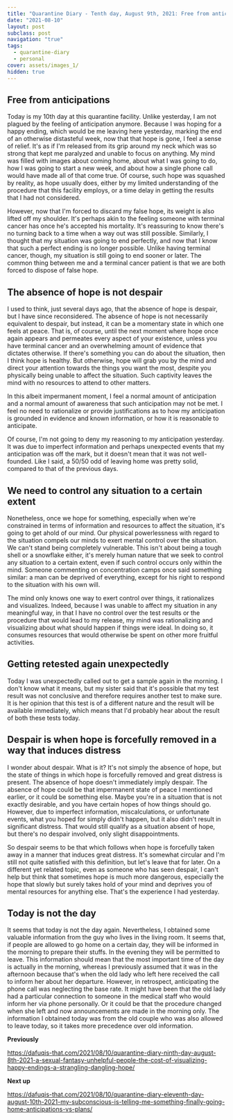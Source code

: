 ```yaml
---
title: "Quarantine Diary - Tenth day, August 9th, 2021: Free from anticipations, the absence of hope is not despair, we need to control any situation to a certain extent, getting retested unexpectedly, despair is when hope is forcefully taken away in a manner that induces despair, today is not the day"
date: "2021-08-10"
layout: post
subclass: post
navigation: "true"
tags:
  - quarantine-diary
  - personal
cover: assets/images_1/
hidden: true
---
```


## Free from anticipations

Today is my 10th day at this quarantine facility. Unlike yesterday, I am not plagued by the feeling of anticipation anymore. Because I was hoping for a happy ending, which would be me leaving here yesterday, marking the end of an otherwise distasteful week, now that that hope is gone, I feel a sense of relief. It's as if I'm released from its grip around my neck which was so strong that kept me paralyzed and unable to focus on anything. My mind was filled with images about coming home, about what I was going to do, how I was going to start a new week, and about how a single phone call would have made all of that come true. Of course, such hope was squashed by reality, as hope usually does, either by my limited understanding of the procedure that this facility employs, or a time delay in getting the results that I had not considered.

However, now that I'm forced to discard my false hope, its weight is also lifted off my shoulder. It's perhaps akin to the feeling someone with terminal cancer has once he's accepted his mortality. It's reassuring to know there's no turning back to a time when a way out was still possible. Similarly, I thought that my situation was going to end perfectly, and now that I know that such a perfect ending is no longer possible. Unlike having terminal cancer, though, my situation is still going to end sooner or later. The common thing between me and a terminal cancer patient is that we are both forced to dispose of false hope.

## The absence of hope is not despair

I used to think, just several days ago, that the absence of hope is despair, but I have since reconsidered. The absence of hope is not necessarily equivalent to despair, but instead, it can be a momentary state in which one feels at peace. That is, of course, until the next moment where hope once again appears and permeates every aspect of your existence, unless you have terminal cancer and an overwhelming amount of evidence that dictates otherwise. If there's something you can do about the situation, then I think hope is healthy. But otherwise, hope will grab you by the mind and direct your attention towards the things you want the most, despite you physically being unable to affect the situation. Such captivity leaves the mind with no resources to attend to other matters.

In this albeit impermanent moment, I feel a normal amount of anticipation and a normal amount of awareness that such anticipation may not be met. I feel no need to rationalize or provide justifications as to how my anticipation is grounded in evidence and known information, or how it is reasonable to anticipate.

Of course, I'm not going to deny my reasoning to my anticipation yesterday. It was due to imperfect information and perhaps unexpected events that my anticipation was off the mark, but it doesn't mean that it was not well-founded. Like I said, a 50/50 odd of leaving home was pretty solid, compared to that of the previous days.

## We need to control any situation to a certain extent

Nonetheless, once we hope for something, especially when we're constrained in terms of information and resources to affect the situation, it's going to get ahold of our mind. Our physical powerlessness with regard to the situation compels our minds to exert mental control over the situation. We can't stand being completely vulnerable. This isn't about being a tough shell or a snowflake either, it's merely human nature that we seek to control any situation to a certain extent, even if such control occurs only within the mind. Someone commenting on concentration camps once said something similar: a man can be deprived of everything, except for his right to respond to the situation with his own will.

The mind only knows one way to exert control over things, it rationalizes and visualizes. Indeed, because I was unable to affect my situation in any meaningful way, in that I have no control over the test results or the procedure that would lead to my release, my mind was rationalizing and visualizing about what should happen if things were ideal. In doing so, it consumes resources that would otherwise be spent on other more fruitful activities.

## Getting retested again unexpectedly

Today I was unexpectedly called out to get a sample again in the morning. I don't know what it means, but my sister said that it's possible that my test result was not conclusive and therefore requires another test to make sure. It is her opinion that this test is of a different nature and the result will be available immediately, which means that I'd probably hear about the result of both these tests today.

## Despair is when hope is forcefully removed in a way that induces distress

I wonder about despair. What is it? It's not simply the absence of hope, but the state of things in which hope is forcefully removed and great distress is present. The absence of hope doesn't immediately imply despair. The absence of hope could be that impermanent state of peace I mentioned earlier, or it could be something else. Maybe you're in a situation that is not exactly desirable, and you have certain hopes of how things should go. However, due to imperfect information, miscalculations, or unfortunate events, what you hoped for simply didn't happen, but it also didn't result in significant distress. That would still qualify as a situation absent of hope, but there's no despair involved, only slight disappointments.

So despair seems to be that which follows when hope is forcefully taken away in a manner that induces great distress. It's somewhat circular and I'm still not quite satisfied with this definition, but let's leave that for later. On a different yet related topic, even as someone who has seen despair, I can't help but think that sometimes hope is much more dangerous, especially the hope that slowly but surely takes hold of your mind and deprives you of mental resources for anything else. That's the experience I had yesterday.

## Today is not the day

It seems that today is not the day again. Nevertheless, I obtained some valuable information from the guy who lives in the living room. It seems that, if people are allowed to go home on a certain day, they will be informed in the morning to prepare their stuffs. In the evening they will be permitted to leave. This information should mean that the most important time of the day is actually in the morning, whereas I previously assumed that it was in the afternoon because that's when the old lady who left here received the call to inform her about her departure. However, in retrospect, anticipating the phone call was neglecting the base rate. It might have been that the old lady had a particular connection to someone in the medical staff who would inform her via phone personally. Or it could be that the procedure changed when she left and now announcements are made in the morning only. The information I obtained today was from the old couple who was also allowed to leave today, so it takes more precedence over old information.

**Previously**

https://dafuqis-that.com/2021/08/10/quarantine-diary-ninth-day-august-8th-2021-a-sexual-fantasy-unhelpful-people-the-cost-of-visualizing-happy-endings-a-strangling-dangling-hope/

**Next up**

https://dafuqis-that.com/2021/08/10/quarantine-diary-eleventh-day-august-10th-2021-my-subconscious-is-telling-me-something-finally-going-home-anticipations-vs-plans/
